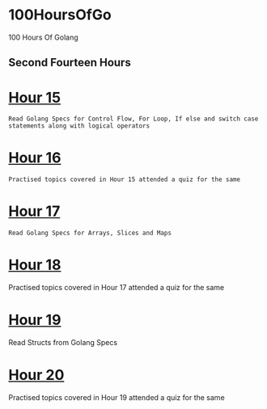 # 100HoursOfGo
100 Hours Of Golang
## Second Fourteen Hours

# [Hour 15](hour15.go)
    Read Golang Specs for Control Flow, For Loop, If else and switch case statements along with logical operators

# [Hour 16](hour16.go)
    Practised topics covered in Hour 15 attended a quiz for the same

# [Hour 17](hour17.go)
    Read Golang Specs for Arrays, Slices and Maps

# [Hour 18](hour18.go)
Practised topics covered in Hour 17 attended a quiz for the same

# [Hour 19](hour19.go)
Read Structs from Golang Specs

# [Hour 20](hour20.go)
Practised topics covered in Hour 19 attended a quiz for the same
